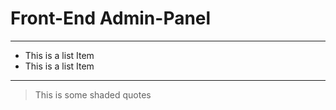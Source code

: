 # Front-End Admin-Panel
-------------

 * This is a list Item
 * This is a list Item
 
------

> This is some shaded quotes
